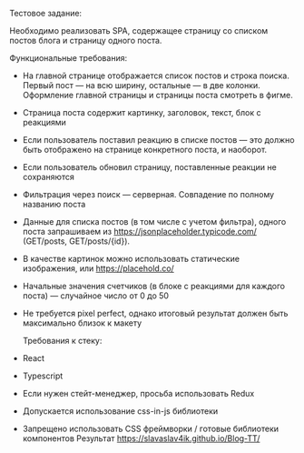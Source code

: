 Тестовое задание:

Необходимо реализовать SPA, содержащее страницу со списком постов блога и
страницу одного поста.

Функциональные требования:

* На главной странице отображается список постов и строка поиска. Первый пост —
  на всю ширину, остальные — в две колонки. Оформление главной страницы и
  страницы поста смотреть в фигме.
* Страница поста содержит картинку, заголовок, текст, блок с реакциями
* Если пользователь поставил реакцию в списке постов — это должно быть
  отображено на странице конкретного поста, и наоборот.
* Если пользователь обновил страницу, поставленные реакции не сохраняются
* Фильтрация через поиск — серверная. Совпадение по полному названию поста
* Данные для списка постов (в том числе с учетом фильтра), одного поста
  запрашиваем из https://jsonplaceholder.typicode.com/ (GET/posts, GET/posts/{id}).
* В качестве картинок можно использовать статические изображения, или
  https://placehold.co/
* Начальные значения счетчиков (в блоке с реакциями для каждого поста) —
  случайное число от 0 до 50
* Не требуется pixel perfect, однако итоговый результат должен быть максимально
  близок к макету


  Требования к стеку:
* React
* Typescript
* Если нужен стейт-менеджер, просьба использовать Redux
* Допускается использование css-in-js библиотеки
* Запрещено использовать CSS фреймворки / готовые библиотеки компонентов
  Результат
  https://slavaslav4ik.github.io/Blog-TT/
